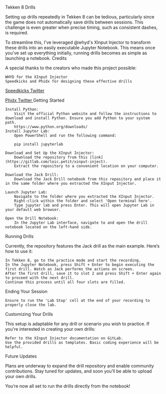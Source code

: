 Tekken 8 Drills

Setting up drills repeatedly in Tekken 8 can be tedious, particularly since the game does not automatically save drills between sessions. This challenge is even greater when precise timing, such as consistent dashes, is required.

To streamline this, I've leveraged @whyd's XInput Injector to transform these drills into an easily executable Jupyter Notebook. This means once you've set up everything initially, running drills becomes as simple as launching a notebook.
Credits

A special thanks to the creators who made this project possible:

    WHYD for the XInput Injector
    Speedkicks and Phidx for designing these effective drills
[        Speedkicks Twitter
](https://twitter.com/Speedkicks)        

[Phidx Twitter
](https://twitter.com/PhiDXGames)
Getting Started

    Install Python:
        Visit the official Python website and follow the instructions to download and install Python. Ensure you add Python to your system path.
        https://www.python.org/downloads/
    Install Jupyter Lab:
        Open PowerShell and run the following command:

        pip install jupyterlab

    Download and Set Up the XInput Injector:
        Download the repository from this [link](https://gitlab.com/loic.petit/xinput-inject).
        Extract the repository to a convenient location on your computer.

    Download the Jack Drill:
        Download the Jack Drill notebook from this repository and place it in the same folder where you extracted the XInput Injector.

    Launch Jupyter Lab:
        Navigate to the folder where you extracted the XInput Injector.
        Right-click within the folder and select 'Open terminal here'.
        Type jupyter lab and press Enter. This will open Jupyter Lab in your default web browser.

    Open the Drill Notebook:
        In the Jupyter Lab interface, navigate to and open the drill notebook located on the left-hand side.

Running Drills

Currently, the repository features the Jack drill as the main example. Here’s how to use it:

    In Tekken 8, go to the practice mode and start the recording.
    In the Jupyter Notebook, press Shift + Enter to begin executing the first drill. Watch as Jack performs the actions on screen.
    After the first drill, save it to slot 2 and press Shift + Enter again to proceed with the next drill.
    Continue this process until all four slots are filled.

Ending Your Session

    Ensure to run the 'Lab Stop' cell at the end of your recording to properly close the lab.

Customizing Your Drills

This setup is adaptable for any drill or scenario you wish to practice. If you're interested in creating your own drills:

    Refer to the XInput Injector documentation on GitLab.
    Use the provided drills as templates. Basic coding experience will be helpful.

Future Updates

Plans are underway to expand the drill repository and enable community contributions. Stay tuned for updates, and soon you’ll be able to upload your own drills.

You’re now all set to run the drills directly from the notebook!
